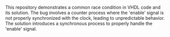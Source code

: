 This repository demonstrates a common race condition in VHDL code and its solution. The bug involves a counter process where the 'enable' signal is not properly synchronized with the clock, leading to unpredictable behavior. The solution introduces a synchronous process to properly handle the 'enable' signal.